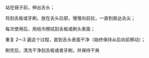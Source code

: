 站在镜子前，伸出舌头； 

将刮舌板或牙刷，放在舌头后部，慢慢向前拉，一直到抵达舌尖；

每次使用后，用纸巾擦拭刮舌板或刷头表面；

重复 2～3 遍这个过程，直到舌头表面干净（始终保持从后向前移动）；

刷完后，清洗干净刮舌板或者牙刷，并保持干爽